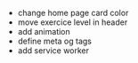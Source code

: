 - change home page card color
- move exercice level in header
- add animation
- define meta og tags
- add service worker
